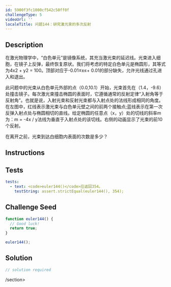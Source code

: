 ```yaml
---
id: 5900f3fc1000cf542c50ff0f
challengeType: 5
videoUrl: ''
localeTitle: 问题144：研究激光束的多次反射
---
```


## Description
<section id="description">在激光物理学中，“白色单元”是镜像系统，其充当激光束的延迟线。光束进入细胞，在镜子上反弹，最终恢复原状。我们将考虑的特定白色单元是椭圆形，其等式为4x2 + y2 = 100。顶部对应于-0.01≤x≤+ 0.01的部分缺失，允许光线通过孔进入和退出。 <p>此问题中的光束从白色单元外部的点（0.0,10.1）开始，光束首先在（1.4，-9.6）处撞击镜子。每次激光束撞击椭圆的表面时，它遵循通常的反射定律“入射角等于反射角”。也就是说，入射光束和反射光束都与入射点处的法线形成相同的角度。在左图中，红线表示激光束与白色单元壁之间的前两个接触点;蓝线表示在第一次反弹入射点处与椭圆相切的直线。给定椭圆的任意点（x，y）处的切线的斜率m为：m = -4x / y法线为垂直于入射点处的该切线。右侧的动画显示了光束的前10个反射。 </p><p>在离开之前，光束到达白细胞内表面的次数是多少？ </p></section>

## Instructions
<section id="instructions">
</section>

## Tests
<section id='tests'>

```yml
tests:
  - text: <code>euler144()</code>应返回354。
    testString: assert.strictEqual(euler144(), 354);

```

</section>

## Challenge Seed
<section id='challengeSeed'>

<div id='js-seed'>

```js
function euler144() {
  // Good luck!
  return true;
}

euler144();

```

</div>



</section>

## Solution
<section id='solution'>

```js
// solution required
```

/section>
